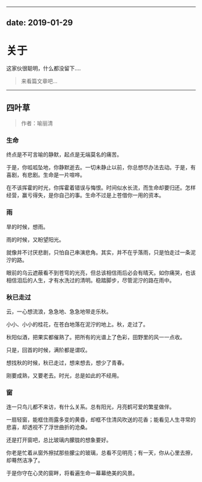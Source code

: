 ----
date: 2019-01-29
----

# 关于

这家伙很聪明，什么都没留下....  

> 来看篇文章吧...

----

## 四叶草

> 作者：喻丽清

### 生命

终点是不可言喻的静默，起点是无端莫名的痛苦。

于是，你呱呱坠地，你静默逝去。一切未静止以前，你总想尽办法去动。于是，有喜剧，有悲剧。生命是一片喧哗。

在不该挥霍的时光，你挥霍着错误与悔恨。时间似水长流，而生命却要归还。怎样经营，赢亏得失，是你自己的事。生命不过是上苍借你一用的资本。

### 雨

旱的时候，想雨。

雨的时候，又盼望阳光。

就像并不讨厌悲剧，只怕自己串演悲角。其实，并不在乎落雨，只是怕走过一条泥泞的路。

眼前的乌云遮蔽看不到苍穹的光亮，但总该相信雨后必会有晴天。如你痛哭，也该相信泪后的人生，才有水洗过的清明。稳踏脚步，尽管泥泞的路在雨中。

### 秋已走过

云，一心想流浪，急急地、急急地带走乐秋。

小小、小小的桂花，在苍白地落在泥泞的地上。秋，走过了。

秋阳似酒，把果实都催熟了。把所有的光谱上了色彩，田野里的风一一点收。

只是，回首的时候，满阶都是谓叹。

想找秋的时候，秋已走过，想来想去，想少了青春。

刚要成熟，又要老去。时光，总是如此的不经用。

### 窗

连一只鸟儿都不来访，有什么关系。总有阳光，月亮鹤可爱的繁星做伴。

一扇轻窗，能框住雨露多变的黄昏，却框不住清风吹送的花香；能看见人生寻常的悲喜，却透视不了浮世曲折的沧桑。

还是打开窗吧，总比玻璃内朦胧的想象要好。

你老是忙着从窗外擦拭那些朦尘的玻璃，总看不见明亮；有一天，你从心里去擦，却蓦然洁净了。

于是你守在心灵的窗畔，将看遍生命一幕幕绝美的风景。